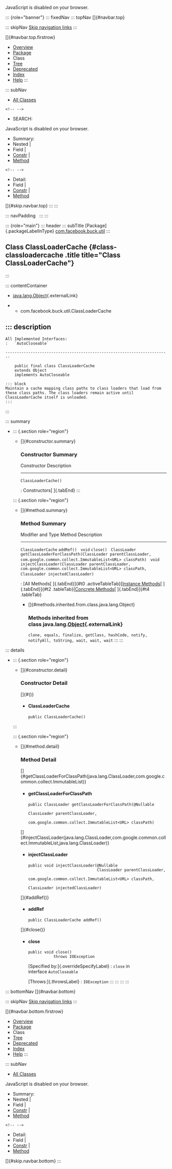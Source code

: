 <div>

JavaScript is disabled on your browser.

</div>

::: {role="banner"}
::: fixedNav
::: topNav
[]{#navbar.top}

::: skipNav
[Skip navigation links](#skip.navbar.top "Skip navigation links")
:::

[]{#navbar.top.firstrow}

-   [Overview](../../../../index.html)
-   [Package](package-summary.html)
-   Class
-   [Tree](package-tree.html)
-   [Deprecated](../../../../deprecated-list.html)
-   [Index](../../../../index-all.html)
-   [Help](../../../../help-doc.html)
:::

::: subNav
-   [All Classes](../../../../allclasses.html)

```{=html}
<!-- -->
```
-   SEARCH:

<div>

<div>

JavaScript is disabled on your browser.

</div>

</div>

<div>

-   Summary: 
-   Nested \| 
-   Field \| 
-   [Constr](#constructor.summary) \| 
-   [Method](#method.summary)

```{=html}
<!-- -->
```
-   Detail: 
-   Field \| 
-   [Constr](#constructor.detail) \| 
-   [Method](#method.detail)

</div>

[]{#skip.navbar.top}
:::
:::

::: navPadding
 
:::
:::

::: {role="main"}
::: header
::: subTitle
[Package]{.packageLabelInType} [com.facebook.buck.util](package-summary.html)
:::

## Class ClassLoaderCache {#class-classloadercache .title title="Class ClassLoaderCache"}
:::

::: contentContainer
-   [java.lang.Object](http://docs.oracle.com/javase/7/docs/api/java/lang/Object.html?is-external=true "class or interface in java.lang"){.externalLink}

-   -   com.facebook.buck.util.ClassLoaderCache

::: description
-   

    All Implemented Interfaces:
    :   `AutoCloseable`

    ------------------------------------------------------------------------

        public final class ClassLoaderCache
        extends Object
        implements AutoCloseable

    ::: block
    Maintain a cache mapping class paths to class loaders that load from
    these class paths. The class loaders remain active until
    ClassLoaderCache itself is unloaded.
    :::
:::

::: summary
-   ::: {.section role="region"}
    -   []{#constructor.summary}

        ### Constructor Summary

          Constructor            Description
          ---------------------- -------------
          `ClassLoaderCache()`    

          : Constructors[ ]{.tabEnd}
    :::

    ::: {.section role="region"}
    -   []{#method.summary}

        ### Method Summary

          Modifier and Type    Method                                                                                                                                                                          Description
          -------------------- ------------------------------------------------------------------------------------------------------------------------------------------------------------------------------- -------------
          `ClassLoaderCache`   `addRef()`                                                                                                                                                                       
          `void`               `close()`                                                                                                                                                                        
          `ClassLoader`        `getClassLoaderForClassPath​(ClassLoader parentClassLoader,                           com.google.common.collect.ImmutableList<URL> classPath)`                                    
          `void`               `injectClassLoader​(ClassLoader parentClassLoader,                  com.google.common.collect.ImmutableList<URL> classPath,                  ClassLoader injectedClassLoader)`    

          : [All Methods[ ]{.tabEnd}]{#t0 .activeTableTab}[[Instance
          Methods](javascript:show(2);)[ ]{.tabEnd}]{#t2
          .tableTab}[[Concrete
          Methods](javascript:show(8);)[ ]{.tabEnd}]{#t4 .tableTab}

        -   []{#methods.inherited.from.class.java.lang.Object}

            ### Methods inherited from class java.lang.[Object](http://docs.oracle.com/javase/7/docs/api/java/lang/Object.html?is-external=true "class or interface in java.lang"){.externalLink}

            `clone, equals, finalize, getClass, hashCode, notify, notifyAll, toString, wait, wait, wait`
    :::
:::

::: details
-   ::: {.section role="region"}
    -   []{#constructor.detail}

        ### Constructor Detail

        []{#<init>()}

        -   #### ClassLoaderCache

                public ClassLoaderCache()
    :::

    ::: {.section role="region"}
    -   []{#method.detail}

        ### Method Detail

        []{#getClassLoaderForClassPath(java.lang.ClassLoader,com.google.common.collect.ImmutableList)}

        -   #### getClassLoaderForClassPath

            ``` methodSignature
            public ClassLoader getClassLoaderForClassPath​(@Nullable
                                                          ClassLoader parentClassLoader,
                                                          com.google.common.collect.ImmutableList<URL> classPath)
            ```

        []{#injectClassLoader(java.lang.ClassLoader,com.google.common.collect.ImmutableList,java.lang.ClassLoader)}

        -   #### injectClassLoader

            ``` methodSignature
            public void injectClassLoader​(@Nullable
                                          ClassLoader parentClassLoader,
                                          com.google.common.collect.ImmutableList<URL> classPath,
                                          ClassLoader injectedClassLoader)
            ```

        []{#addRef()}

        -   #### addRef

            ``` methodSignature
            public ClassLoaderCache addRef()
            ```

        []{#close()}

        -   #### close

            ``` methodSignature
            public void close()
                       throws IOException
            ```

            [Specified by:]{.overrideSpecifyLabel}
            :   `close` in interface `AutoCloseable`

            [Throws:]{.throwsLabel}
            :   `IOException`
    :::
:::
:::
:::

::: bottomNav
[]{#navbar.bottom}

::: skipNav
[Skip navigation links](#skip.navbar.bottom "Skip navigation links")
:::

[]{#navbar.bottom.firstrow}

-   [Overview](../../../../index.html)
-   [Package](package-summary.html)
-   Class
-   [Tree](package-tree.html)
-   [Deprecated](../../../../deprecated-list.html)
-   [Index](../../../../index-all.html)
-   [Help](../../../../help-doc.html)
:::

::: subNav
-   [All Classes](../../../../allclasses.html)

<div>

<div>

JavaScript is disabled on your browser.

</div>

</div>

<div>

-   Summary: 
-   Nested \| 
-   Field \| 
-   [Constr](#constructor.summary) \| 
-   [Method](#method.summary)

```{=html}
<!-- -->
```
-   Detail: 
-   Field \| 
-   [Constr](#constructor.detail) \| 
-   [Method](#method.detail)

</div>

[]{#skip.navbar.bottom}
:::
